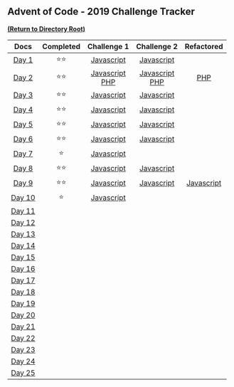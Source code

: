 ## Advent of Code - 2019 Challenge Tracker

[<a align="right" href="https://github.com/BeckTimothy/Advent-of-Code/">**(Return to Directory Root)**</a>](https://github.com/BeckTimothy/Advent-of-Code/)


| **Docs** |  **Completed** |                                                                                                    **Challenge 1**                                                                                                     |                                                                                                    **Challenge 2**                                                                                                     | **Refactored** |
|:---:|:---------:|:----------------------------------------------------------------------------------------------------------------------------------------------------------------------------------------------------------------------:|:----------------------------------------------------------------------------------------------------------------------------------------------------------------------------------------------------------------------:|:---------:|
| [Day 1](https://adventofcode.com/2019/day/1) | :star::star: |                                                      [Javascript](https://github.com/BeckTimothy/Advent-of-Code/blob/master/2019/12-01-19/challenge-1/script.js)                                                       |                                                      [Javascript](https://github.com/BeckTimothy/Advent-of-Code/blob/master/2019/12-01-19/challenge-2/script.js)                                                       |  |
| [Day 2](https://adventofcode.com/2019/day/2) | :star::star: | [Javascript](https://github.com/BeckTimothy/Advent-of-Code/blob/master/2019/12-02-19/challenge-1/script.js) <br> [PHP](https://github.com/BeckTimothy/Advent-of-Code/blob/master/2019/12-02-19/challenge-2/script.php) | [Javascript](https://github.com/BeckTimothy/Advent-of-Code/blob/master/2019/12-02-19/challenge-1/script.js) <br> [PHP](https://github.com/BeckTimothy/Advent-of-Code/blob/master/2019/12-02-19/challenge-2/script.php) | [PHP](https://github.com/BeckTimothy/Advent-of-Code/blob/master/2019/12-02-19/challenge-2/refactored.php) |
| [Day 3](https://adventofcode.com/2019/day/3) | :star::star: |                                                      [Javascript](https://github.com/BeckTimothy/Advent-of-Code/blob/master/2019/12-03-19/challenge-1/script.js)                                                       |                                                      [Javascript](https://github.com/BeckTimothy/Advent-of-Code/blob/master/2019/12-03-19/challenge-2/script.js)                                                       |  |
| [Day 4](https://adventofcode.com/2019/day/4) | :star::star: |                                                      [Javascript](https://github.com/BeckTimothy/Advent-of-Code/blob/master/2019/12-04-19/challenge-1/script.js)                                                       |                                                      [Javascript](https://github.com/BeckTimothy/Advent-of-Code/blob/master/2019/12-04-19/challenge-2/script.js)                                                       |  |
| [Day 5](https://adventofcode.com/2019/day/5) | :star::star: |                                                      [Javascript](https://github.com/BeckTimothy/Advent-of-Code/blob/master/2019/12-05-19/challenge-1/script.js)                                                       |                                                      [Javascript](https://github.com/BeckTimothy/Advent-of-Code/blob/master/2019/12-05-19/challenge-2/script.js)                                                       |  |
| [Day 6](https://adventofcode.com/2019/day/6) | :star::star: |                                                      [Javascript](https://github.com/BeckTimothy/Advent-of-Code/blob/master/2019/12-06-19/challenge-1/script.js)                                                       |                                                      [Javascript](https://github.com/BeckTimothy/Advent-of-Code/blob/master/2019/12-06-19/challenge-2/script.js)                                                       |  |
| [Day 7](https://adventofcode.com/2019/day/7) | :star: |                                                      [Javascript](https://github.com/BeckTimothy/Advent-of-Code/blob/master/2019/12-07-19/challenge-1/script.js)                                                       |                                                                                                                                                                                                                        |  |
| [Day 8](https://adventofcode.com/2019/day/8) | :star::star: |                                                      [Javascript](https://github.com/BeckTimothy/Advent-of-Code/blob/master/2019/12-08-19/challenge-1/script.js)                                                       |                                                      [Javascript](https://github.com/BeckTimothy/Advent-of-Code/blob/master/2019/12-08-19/challenge-2/script.js)                                                       |  |
| [Day 9](https://adventofcode.com/2019/day/9) | :star::star: |                                                      [Javascript](https://github.com/BeckTimothy/Advent-of-Code/blob/master/2019/12-09-19/challenge-1/script.js)                                                       |                                                      [Javascript](https://github.com/BeckTimothy/Advent-of-Code/blob/master/2019/12-09-19/challenge-2/script.js)                                                       | [Javascript](https://github.com/BeckTimothy/Advent-of-Code/blob/master/2019/12-09-19/challenge-2/refactored.js) |
| [Day 10](https://adventofcode.com/2019/day/10) | :star: |                                                      [Javascript](https://github.com/BeckTimothy/Advent-of-Code/blob/master/2019/12-10-19/challenge-1/script.js)                                                       |                                                                                                                                                                                                                        |  |
| [Day 11](https://adventofcode.com/2019/day/11) |  |                                                                                                                                                                                                                        |                                                                                                                                                                                                                        |  |
| [Day 12](https://adventofcode.com/2019/day/12) |  |                                                                                                                                                                                                                        |                                                                                                                                                                                                                        |  |
| [Day 13](https://adventofcode.com/2019/day/13) |  |                                                                                                                                                                                                                        |                                                                                                                                                                                                                        |  |
| [Day 14](https://adventofcode.com/2019/day/14) |  |                                                                                                                                                                                                                        |                                                                                                                                                                                                                        |  |
| [Day 15](https://adventofcode.com/2019/day/15) |  |                                                                                                                                                                                                                        |                                                                                                                                                                                                                        |  |
| [Day 16](https://adventofcode.com/2019/day/16) |  |                                                                                                                                                                                                                        |                                                                                                                                                                                                                        |  |
| [Day 17](https://adventofcode.com/2019/day/17) |  |                                                                                                                                                                                                                        |                                                                                                                                                                                                                        |  |
| [Day 18](https://adventofcode.com/2019/day/18) |  |                                                                                                                                                                                                                        |                                                                                                                                                                                                                        |  |
| [Day 19](https://adventofcode.com/2019/day/19) |  |                                                                                                                                                                                                                        |                                                                                                                                                                                                                        |  |
| [Day 20](https://adventofcode.com/2019/day/20) |  |                                                                                                                                                                                                                        |                                                                                                                                                                                                                        |  |
| [Day 21](https://adventofcode.com/2019/day/21) |  |                                                                                                                                                                                                                        |                                                                                                                                                                                                                        |  |
| [Day 22](https://adventofcode.com/2019/day/22) |  |                                                                                                                                                                                                                        |                                                                                                                                                                                                                        |  |
| [Day 23](https://adventofcode.com/2019/day/23) |  |                                                                                                                                                                                                                        |                                                                                                                                                                                                                        |  |
| [Day 24](https://adventofcode.com/2019/day/24) |  |                                                                                                                                                                                                                        |                                                                                                                                                                                                                        |  |
| [Day 25](https://adventofcode.com/2019/day/25) |  |                                                                                                                                                                                                                        |                                                                                                                                                                                                                        |  |
